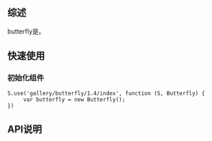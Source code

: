 ## 综述

butterfly是。

## 快速使用

### 初始化组件

    S.use('gallery/butterfly/1.4/index', function (S, Butterfly) {
         var butterfly = new Butterfly();
    })

## API说明

